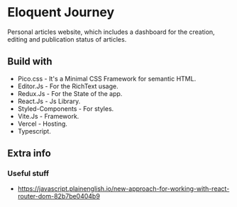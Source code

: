 # Eloquent Journey

Personal articles website, which includes a dashboard for the creation, editing and publication status of articles.

## Build with

- Pico.css - It's a Minimal CSS Framework for semantic HTML.
- Editor.Js - For the RichText usage.
- Redux.Js - For the State of the app.
- React.Js - Js Library.
- Styled-Components - For styles.
- Vite.Js - Framework.
- Vercel - Hosting.
- Typescript.
  
## Extra info
### Useful stuff
- https://javascript.plainenglish.io/new-approach-for-working-with-react-router-dom-82b7be0404b9

